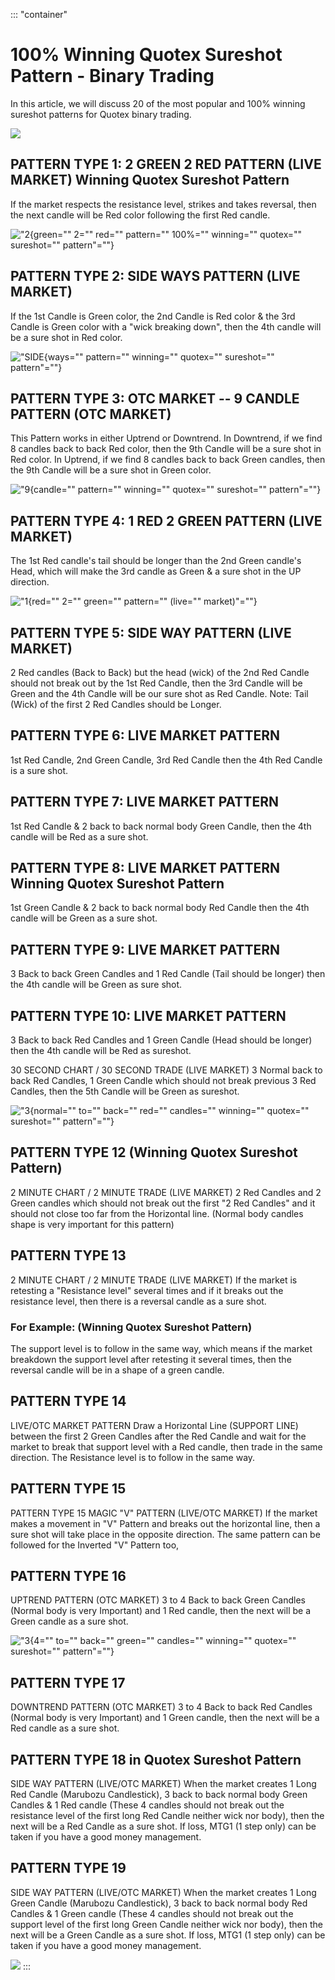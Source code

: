::: \"container\"
# 100% Winning Quotex Sureshot Pattern - Binary Trading

In this article, we will discuss 20 of the most popular and 100% winning
sureshot patterns for Quotex binary trading.

[![](https://static.quotex.io/files/4_en/300_250.jpg)](https://traff.sbs/brokerqxlid)

## PATTERN TYPE 1: 2 GREEN 2 RED PATTERN (LIVE MARKET) Winning Quotex Sureshot Pattern

If the market respects the resistance level, strikes and takes reversal,
then the next candle will be Red color following the first Red candle.

!["2](\%22https://binarytradetricks.com/wp-content/uploads/2024/04/pic1.jpg\%22){green=""
2="" red="" pattern="" 100%="" winning="" quotex="" sureshot=""
pattern"=""}

## PATTERN TYPE 2: SIDE WAYS PATTERN (LIVE MARKET)

If the 1st Candle is Green color, the 2nd Candle is Red color & the 3rd
Candle is Green color with a "wick breaking down", then the 4th candle
will be a sure shot in Red color.

!["SIDE](\%22https://binarytradetricks.com/wp-content/uploads/2024/04/pic2.jpg\%22){ways=""
pattern="" winning="" quotex="" sureshot="" pattern"=""}

## PATTERN TYPE 3: OTC MARKET -- 9 CANDLE PATTERN (OTC MARKET)

This Pattern works in either Uptrend or Downtrend. In Downtrend, if we
find 8 candles back to back Red color, then the 9th Candle will be a
sure shot in Red color. In Uptrend, if we find 8 candles back to back
Green candles, then the 9th Candle will be a sure shot in Green color.

!["9](\%22https://binarytradetricks.com/wp-content/uploads/2024/04/pic3.jpg\%22){candle=""
pattern="" winning="" quotex="" sureshot="" pattern"=""}

## PATTERN TYPE 4: 1 RED 2 GREEN PATTERN (LIVE MARKET)

The 1st Red candle's tail should be longer than the 2nd Green candle's
Head, which will make the 3rd candle as Green & a sure shot in the UP
direction.

!["1](\%22https://binarytradetricks.com/wp-content/uploads/2024/04/pic4.jpg\%22){red=""
2="" green="" pattern="" (live="" market)"=""}

## PATTERN TYPE 5: SIDE WAY PATTERN (LIVE MARKET)

2 Red candles (Back to Back) but the head (wick) of the 2nd Red Candle
should not break out by the 1st Red Candle, then the 3rd Candle will be
Green and the 4th Candle will be our sure shot as Red Candle. Note: Tail
(Wick) of the first 2 Red Candles should be Longer.

## PATTERN TYPE 6: LIVE MARKET PATTERN

1st Red Candle, 2nd Green Candle, 3rd Red Candle then the 4th Red Candle
is a sure shot.

## PATTERN TYPE 7: LIVE MARKET PATTERN

1st Red Candle & 2 back to back normal body Green Candle, then the 4th
candle will be Red as a sure shot.

## PATTERN TYPE 8: LIVE MARKET PATTERN Winning Quotex Sureshot Pattern

1st Green Candle & 2 back to back normal body Red Candle then the 4th
candle will be Green as a sure shot.

## PATTERN TYPE 9: LIVE MARKET PATTERN

3 Back to back Green Candles and 1 Red Candle (Tail should be longer)
then the 4th candle will be Green as sure shot.

## PATTERN TYPE 10: LIVE MARKET PATTERN

3 Back to back Red Candles and 1 Green Candle (Head should be longer)
then the 4th candle will be Red as sureshot.

30 SECOND CHART / 30 SECOND TRADE (LIVE MARKET) 3 Normal back to back
Red Candles, 1 Green Candle which should not break previous 3 Red
Candles, then the 5th Candle will be Green as sureshot.

!["3](\%22https://binarytradetricks.com/wp-content/uploads/2024/04/pic5.jpg\%22){normal=""
to="" back="" red="" candles="" winning="" quotex="" sureshot=""
pattern"=""}

## PATTERN TYPE 12 (Winning Quotex Sureshot Pattern)

2 MINUTE CHART / 2 MINUTE TRADE (LIVE MARKET) 2 Red Candles and 2 Green
candles which should not break out the first "2 Red Candles" and it
should not close too far from the Horizontal line. (Normal body candles
shape is very important for this pattern)

## PATTERN TYPE 13

2 MINUTE CHART / 2 MINUTE TRADE (LIVE MARKET) If the market is retesting
a "Resistance level" several times and if it breaks out the resistance
level, then there is a reversal candle as a sure shot.

### For Example: (Winning Quotex Sureshot Pattern)

The support level is to follow in the same way, which means if the
market breakdown the support level after retesting it several times,
then the reversal candle will be in a shape of a green candle.

## PATTERN TYPE 14

LIVE/OTC MARKET PATTERN Draw a Horizontal Line (SUPPORT LINE) between
the first 2 Green Candles after the Red Candle and wait for the market
to break that support level with a Red candle, then trade in the same
direction. The Resistance level is to follow in the same way.

## PATTERN TYPE 15

PATTERN TYPE 15 MAGIC "V" PATTERN (LIVE/OTC MARKET) If the market makes
a movement in "V" Pattern and breaks out the horizontal line, then a
sure shot will take place in the opposite direction. The same pattern
can be followed for the Inverted "V" Pattern too,

## PATTERN TYPE 16

UPTREND PATTERN (OTC MARKET) 3 to 4 Back to back Green Candles (Normal
body is very Important) and 1 Red candle, then the next will be a Green
candle as a sure shot.

!["3](\%22https://binarytradetricks.com/wp-content/uploads/2024/04/pic6.jpg\%22){4=""
to="" back="" green="" candles="" winning="" quotex="" sureshot=""
pattern"=""}

## PATTERN TYPE 17

DOWNTREND PATTERN (OTC MARKET) 3 to 4 Back to back Red Candles (Normal
body is very Important) and 1 Green candle, then the next will be a Red
candle as a sure shot.

## PATTERN TYPE 18 in Quotex Sureshot Pattern

SIDE WAY PATTERN (LIVE/OTC MARKET) When the market creates 1 Long Red
Candle (Marubozu Candlestick), 3 back to back normal body Green Candles
& 1 Red candle (These 4 candles should not break out the resistance
level of the first long Red Candle neither wick nor body), then the next
will be a Red Candle as a sure shot. If loss, MTG1 (1 step only) can be
taken if you have a good money management.

## PATTERN TYPE 19

SIDE WAY PATTERN (LIVE/OTC MARKET) When the market creates 1 Long Green
Candle (Marubozu Candlestick), 3 back to back normal body Red Candles &
1 Green candle (These 4 candles should not break out the support level
of the first long Green Candle neither wick nor body), then the next
will be a Green Candle as a sure shot. If loss, MTG1 (1 step only) can
be taken if you have a good money management.

![](\%22https://binary)
:::

